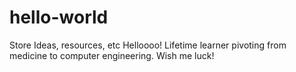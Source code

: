 # hello-world
Store Ideas, resources, etc
Helloooo!  Lifetime learner pivoting from medicine to computer engineering.  Wish me luck!

